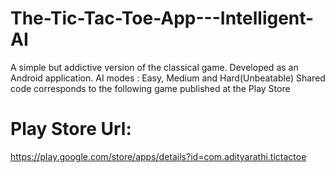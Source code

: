 # The-Tic-Tac-Toe-App---Intelligent-AI
A simple but addictive version of the classical game. Developed as an Android application. 
AI modes : Easy, Medium and Hard(Unbeatable)
Shared code corresponds to the following game published at the Play Store

# Play Store Url:
https://play.google.com/store/apps/details?id=com.adityarathi.tictactoe


